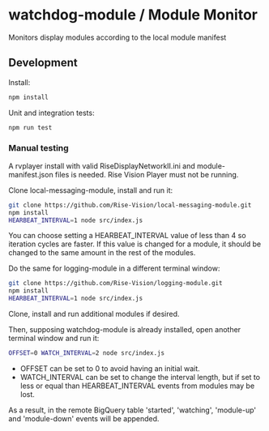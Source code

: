 # watchdog-module / Module Monitor
Monitors display modules according to the local module manifest

## Development

Install:

```bash
npm install
```

Unit and integration tests:

```bash
npm run test
```

### Manual testing

A rvplayer install with valid RiseDisplayNetworkII.ini and
module-manifest.json files is needed. Rise Vision Player must not be
running.

Clone local-messaging-module, install and run it:

```bash
git clone https://github.com/Rise-Vision/local-messaging-module.git
npm install
HEARBEAT_INTERVAL=1 node src/index.js
```

You can choose setting a HEARBEAT_INTERVAL value of less than 4 so iteration
cycles are faster. If this value is changed for a module, it should be changed
to the same amount in the rest of the modules.

Do the same for logging-module in a different terminal window:

```bash
git clone https://github.com/Rise-Vision/logging-module.git
npm install
HEARBEAT_INTERVAL=1 node src/index.js
```

Clone, install and run additional modules if desired.

Then, supposing watchdog-module is already installed, open another
terminal window and run it:

```bash
OFFSET=0 WATCH_INTERVAL=2 node src/index.js
```

- OFFSET can be set to 0 to avoid having an initial wait.
- WATCH_INTERVAL can be set to change the interval length, but if set to less
or equal than HEARBEAT_INTERVAL events from modules may be lost.

As a result, in the remote BigQuery table 'started', 'watching', 'module-up'
and 'module-down' events will be appended.

